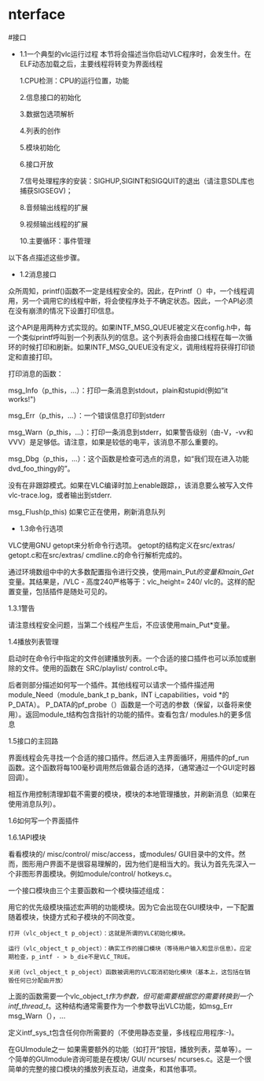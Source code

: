 nterface
=========================================
#接口
*  1.1一个典型的vlc运行过程
 本节将会描述当你启动VLC程序时，会发生什。在ELF动态加载之后，主要线程将转变为界面线程
   
    1.CPU检测：CPU的运行位置，功能  

    2.信息接口的初始化  

    3.数据包选项解析

    4.列表的创作

    5.模块初始化

    6.接口开放

    7.信号处理程序的安装：SIGHUP,SIGINT和SIGQUIT的退出（请注意SDL库也捕获SIGSEGV)；

    8.音频输出线程的扩展

    9.视频输出线程的扩展

    10.主要循环：事件管理

以下各点描述这些步骤。

*  1.2消息接口

众所周知，printf()函数不一定是线程安全的。因此，在Printf（）中，一个线程调用，另一个调用它的线程中断，将会使程序处于不确定状态。因此，一个API必须在没有崩溃的情况下设置打印信息。

这个API是用两种方式实现的。如果INTF_MSG_QUEUE被定义在config.h中，每一个类似printf呼叫到一个列表队列的信息。这个列表将会由接口线程在每一次循环的时候打印和刷新。如果INTF_MSG_QUEUE没有定义，调用线程将获得打印锁定和直接打印。

打印消息的函数：

msg_Info（p_this，...）：打印一条消息到stdout，plain和stupid(例如“it works!")

msg_Err（p_this，...）：一个错误信息打印到stderr

msg_Warn（p_this，...）：打印一条消息到stderr，如果警告级别（由-V，-vv和VVV）是足够低。请注意，如果是较低的电平，该消息不那么重要的。

msg_Dbg（p_this，...）：这个函数是检查可选点的消息，如“我们现在进入功能dvd_foo_thingy的”。

没有在非跟踪模式。如果在VLC编译时加上enable跟踪，，该消息要么被写入文件vlc-trace.log，或者输出到stderr.

msg_Flush(p_this) 如果它正在使用，刷新消息队列

*  1.3命令行选项

VLC使用GNU getopt来分析命令行选项。 getopt的结构定义在src/extras/ getopt.c和在src/extras/ cmdline.c的命令行解析完成的。

通过环境数组中中的大多数配置指令进行交换，使用main_Put*的变量和main_Get*变量。其结果是，/VLC - 高度240严格等于：vlc_height= 240/ vlc的。这样的配置变量，包括插件是随处可见的。

 1.3.1警告

请注意线程安全问题，当第二个线程产生后，不应该使用main_Put*变量。


1.4播放列表管理

启动时在命令行中指定的文件创建播放列表。一个合适的接口插件也可以添加或删除的文件。使用的函数在 SRC/playlist/ control.c中。

后者则部分描述如何写一个插件。其他线程可以请求一个插件描述用module_Need（module_bank_t p_bank，INT i_capabilities，void *的P_DATA）。 P_DATA的pf_probe（）函数是一个可选的参数（保留，以备将来使用）。返回module_t结构包含指针的功能的插件。查看包含/ modules.h的更多信息

1.5接口的主回路

界面线程会先寻找一个合适的接口插件。然后进入主界面循环，用插件的pf_run函数。这个函数将每100毫秒调用然后做最合适的选择，（通常通过一个GUI定时器回调）。

相互作用控制清理卸载不需要的模块，模块的本地管理播放，并刷新消息（如果在使用消息队列）。

1.6如何写一个界面插件

 1.6.1API模块

看看模块的/ misc/control/ misc/access，或modules/ GUI目录中的文件。然而，图形用户界面不是很容易理解的，因为他们是相当大的。我认为首先先深入一个非图形界面模块。例如module/control/ hotkeys.c。

一个接口模块由三个主要函数和一个模块描述组成：


 用它的优先级模块描述宏声明的功能模块。因为它会出现在GUI模块中，一下配置随着模块，快捷方式和子模块的不同改变。

    打开（vlc_object_t p_object）：这就是所谓的VLC初始化模块。

    运行（vlc_object_t p_object）：确实工作的接口模块（等待用户输入和显示信息）。应定期检查，p_intf - > b_die不是VLC_TRUE。

    关闭（vcl_object_t p_object）函数被调用的VLC取消初始化模块（基本上，这包括在销毁任何已分配由开放）

上面的函数需要一个vlc_object_t*作为参数，但可能需要根据您的需要转换到一个intf_thread_t*。这种结构通常需要作为一个参数导出VLC功能，如msg_Err msg_Warn（），...

定义intf_sys_t包含任何你所需要的（不使用静态变量，多线程应用程序:-)。

   在GUImodule之一 如果需要额外的功能（如打开“按钮，播放列表，菜单等）。一个简单的GUImodule咨询可能是在模块/ GUI/ ncurses/ ncurses.c。这是一个很简单的完整的接口模块的播放列表互动，进度条，和其他事项。

